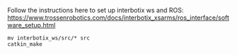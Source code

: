 Follow the instructions here to set up interbotix ws and ROS:
https://www.trossenrobotics.com/docs/interbotix_xsarms/ros_interface/software_setup.html

```
mv interbotix_ws/src/* src
catkin_make 
```
